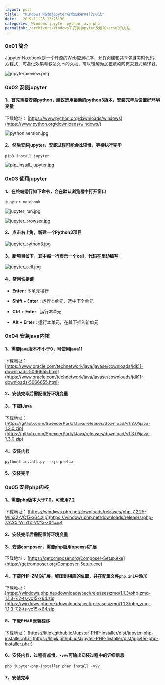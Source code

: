```yaml
---
layout: post
title:  "Windows下安装jupyter及增加kernel的方法"
date:   2019-11-25 13:25:30
categories: Windows jupyter python java php
permalink: /archivers/Windows下安装jupyter及增加kernel的方法
---
```


### 0x01 简介

Jupyter Notebook是一个开源的Web应用程序，允许创建和共享包含实时代码、方程式、可视化效果和叙述文本的文档，可以理解为加强版的网页交互式编译器。

![jupyterpreview.png](https://lyxw.github.io/images/jupyter/jupyterpreview.png)

### 0x02 安装jupyter

#### 1、首先需要安装python，建议选用最新的python3版本，安装完毕后设置好环境变量

下载地址： [https://www.python.org/downloads/windows](https://www.python.org/downloads/windows/)

![python_version.jpg](https://lyxw.github.io/images/jupyter/python_version.jpg)

#### 2、然后安装jupyter，安装过程可能会比较慢，等待执行完毕

```
pip3 install jupyter
```

![pip_install_jupyter.jpg](https://lyxw.github.io/images/jupyter/pip_install_jupyter.jpg)

### 0x03 使用jupyter

#### 1、在终端运行如下命令，会在默认浏览器中打开窗口

```
jupyter-notebook
```

![jupyter_run.jpg](https://lyxw.github.io/images/jupyter/jupyter_run.jpg)

![jupyter_browser.jpg](https://lyxw.github.io/images/jupyter/jupyter_browser.jpg)

#### 2、点击右上角，新建一个Python3项目

![jupyter_python3.jpg](https://lyxw.github.io/images/jupyter/jupyter_python3.jpg)

#### 3、新项目如下，其中每一行表示一个cell，代码在里边编写

![jupyter_cell.jpg](https://lyxw.github.io/images/jupyter/jupyter_cell.jpg)

#### 4、常用快捷键

- **Enter** : 本单元换行

- **Shift + Enter** : 运行本单元，选中下个单元

- **Ctrl + Enter** : 运行本单元

- **Alt + Enter** : 运行本单元，在其下插入新单元

### 0x04 安装java内核

#### 1、需要java版本不小于9，可使用java11

下载地址： [https://www.oracle.com/technetwork/java/javase/downloads/jdk11-downloads-5066655.html](https://www.oracle.com/technetwork/java/javase/downloads/jdk11-downloads-5066655.html)

#### 2、安装完毕后需配置好环境变量



#### 3、下载IJava

下载地址： [https://github.com/SpencerPark/IJava/releases/download/v1.3.0/ijava-1.3.0.zip](https://github.com/SpencerPark/IJava/releases/download/v1.3.0/ijava-1.3.0.zip)

#### 4、安装内核

```
python3 install.py --sys-prefix
```

#### 5、安装完毕



### 0x05 安装php内核

#### 1、需要php版本大于7.0，可使用7.2

下载地址： [https://windows.php.net/downloads/releases/php-7.2.25-Win32-VC15-x64.zip](https://windows.php.net/downloads/releases/php-7.2.25-Win32-VC15-x64.zip)

#### 2、安装完毕后需配置好环境变量



#### 3、安装composer，需要php启用openssl扩展

下载地址： [https://getcomposer.org/Composer-Setup.exe](https://getcomposer.org/Composer-Setup.exe)

#### 4、下载PHP-ZMQ扩展，解压到相应的位置，并在配置文件`php.ini`中添加

下载地址： [https://windows.php.net/downloads/pecl/releases/zmq/1.1.3/php_zmq-1.1.3-7.2-ts-vc15-x64.zip](https://windows.php.net/downloads/pecl/releases/zmq/1.1.3/php_zmq-1.1.3-7.2-ts-vc15-x64.zip)

#### 5、下载PHAR安装程序

下载地址： [https://litipk.github.io/Jupyter-PHP-Installer/dist/jupyter-php-installer.phar](https://litipk.github.io/Jupyter-PHP-Installer/dist/jupyter-php-installer.phar)

#### 6、安装内核，过程有点慢，`-vvv`可输出安装过程中的详细信息

```
php jupyter-php-installer.phar install -vvv
```

#### 7、安装完毕

